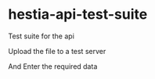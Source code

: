 # hestia-api-test-suite

Test suite for the api

Upload the file to a test server

And Enter the required data

